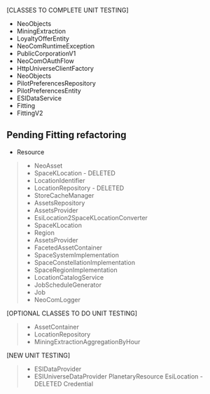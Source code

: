 [CLASSES TO COMPLETE UNIT TESTING]
* NeoObjects
* MiningExtraction
* LoyaltyOfferEntity
* NeoComRuntimeException
* PublicCorporationV1
* NeoComOAuthFlow
* HttpUniverseClientFactory
* NeoObjects
* PilotPreferencesRepository
* PilotPreferencesEntity
* ESIDataService
* Fitting
* FittingV2

## Pending Fitting refactoring
* Resource


>* NeoAsset
>* SpaceKLocation - DELETED
>* LocationIdentifier
>* LocationRepository - DELETED
>* StoreCacheManager
>* AssetsRepository
>* AssetsProvider
>* EsiLocation2SpaceKLocationConverter
>* SpaceKLocation
>* Region
>* AssetsProvider
>* FacetedAssetContainer
>* SpaceSystemImplementation
>* SpaceConstellationImplementation
>* SpaceRegionImplementation
>* LocationCatalogService
>* JobScheduleGenerator
>* Job
>* NeoComLogger

[OPTIONAL CLASSES TO DO UNIT TESTING]
>* AssetContainer
>* LocationRepository
>* MiningExtractionAggregationByHour

[NEW UNIT TESTING]
>* ESIDataProvider
>* ESIUniverseDataProvider
> PlanetaryResource
> EsiLocation - DELETED
> Credential

